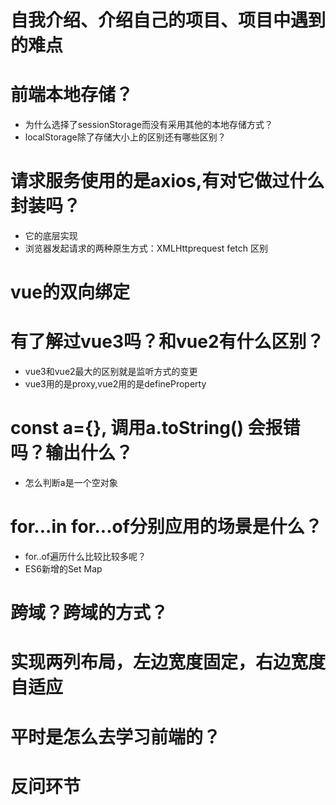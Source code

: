 # 自我介绍、介绍自己的项目、项目中遇到的难点

# 前端本地存储？
* 为什么选择了sessionStorage而没有采用其他的本地存储方式？
* localStorage除了存储大小上的区别还有哪些区别？
  
# 请求服务使用的是axios,有对它做过什么封装吗？
* 它的底层实现
* 浏览器发起请求的两种原生方式：XMLHttprequest  fetch  区别
  
# vue的双向绑定

# 有了解过vue3吗？和vue2有什么区别？
* vue3和vue2最大的区别就是监听方式的变更
* vue3用的是proxy,vue2用的是defineProperty

# const a={}, 调用a.toString() 会报错吗？输出什么？
* 怎么判断a是一个空对象
  
# for...in  for...of分别应用的场景是什么？
* for..of遍历什么比较比较多呢？
* ES6新增的Set Map

# 跨域？跨域的方式？

# 实现两列布局，左边宽度固定，右边宽度自适应

# 平时是怎么去学习前端的？

# 反问环节